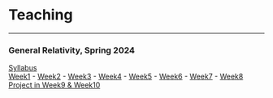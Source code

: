 # Teaching

-------

### General Relativity, Spring 2024

<a href="https://www.alshal.info/pdf/GR/Syllabus.pdf">Syllabus</a>
<br>
<a href="https://www.alshal.info/01.pdf">Week1</a> - 
<a href="https://www.alshal.info/02.pdf">Week2</a> - 
<a href="https://www.alshal.info/03.pdf">Week3</a> - 
<a href="https://www.alshal.info/pdf/GR/04.pdf">Week4</a> - 
<a href="https://www.alshal.info/pdf/GR/05.pdf">Week5</a> - 
<a href="https://www.alshal.info/pdf/GR/06.pdf">Week6</a> - 
<a href="https://www.alshal.info/pdf/GR/07.pdf">Week7</a> - 
<a href="https://www.alshal.info/08.pdf">Week8</a>
<br>
<a href="https://arxiv.org/pdf/2407.08945">Project in Week9 & Week10</a>
